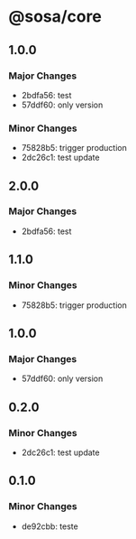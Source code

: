 # @sosa/core

## 1.0.0

### Major Changes

- 2bdfa56: test
- 57ddf60: only version

### Minor Changes

- 75828b5: trigger production
- 2dc26c1: test update

## 2.0.0

### Major Changes

- 2bdfa56: test

## 1.1.0

### Minor Changes

- 75828b5: trigger production

## 1.0.0

### Major Changes

- 57ddf60: only version

## 0.2.0

### Minor Changes

- 2dc26c1: test update

## 0.1.0

### Minor Changes

- de92cbb: teste
